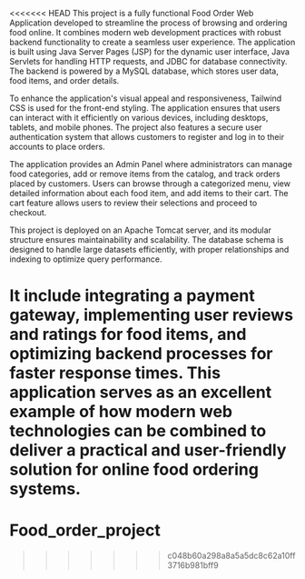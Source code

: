 <<<<<<< HEAD
This project is a fully functional Food Order Web Application developed to streamline the process of browsing and ordering food online. It combines modern web development practices with robust backend functionality to create a seamless user experience. The application is built using Java Server Pages (JSP) for the dynamic user interface, Java Servlets for handling HTTP requests, and JDBC for database connectivity. The backend is powered by a MySQL database, which stores user data, food items, and order details.

To enhance the application's visual appeal and responsiveness, Tailwind CSS is used for the front-end styling. The application ensures that users can interact with it efficiently on various devices, including desktops, tablets, and mobile phones. The project also features a secure user authentication system that allows customers to register and log in to their accounts to place orders.

The application provides an Admin Panel where administrators can manage food categories, add or remove items from the catalog, and track orders placed by customers. Users can browse through a categorized menu, view detailed information about each food item, and add items to their cart. The cart feature allows users to review their selections and proceed to checkout.

This project is deployed on an Apache Tomcat server, and its modular structure ensures maintainability and scalability. The database schema is designed to handle large datasets efficiently, with proper relationships and indexing to optimize query performance.

It  include integrating a payment gateway, implementing user reviews and ratings for food items, and optimizing backend processes for faster response times. This application serves as an excellent example of how modern web technologies can be combined to deliver a practical and user-friendly solution for online food ordering systems.
=======
# Food_order_project
>>>>>>> c048b60a298a8a5a5dc8c62a10ff3716b981bff9
